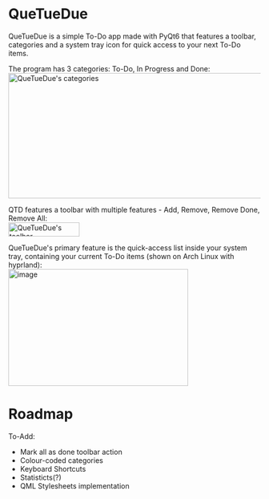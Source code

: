 # QueTueDue
QueTueDue is a simple To-Do app made with PyQt6 that features a toolbar, categories and a system tray icon for quick access to your next To-Do items.

The program has 3 categories: To-Do, In Progress and Done:
<br><img width="1384" height="250" alt="QueTueDue's categories" src="https://github.com/user-attachments/assets/0e92c3a6-3f13-4148-b663-c896b8a99b17" />

QTD features a toolbar with multiple features - Add, Remove, Remove Done, Remove All:
<br><img width="142" height="28" alt="QueTueDue's toolbar" src="https://github.com/user-attachments/assets/c733aa4d-8b53-4294-b568-26af717b2662" />

QueTueDue's primary feature is the quick-access list inside your system tray, containing your current To-Do items (shown on Arch Linux with hyprland):
<br><img width="359" height="233" alt="image" src="https://github.com/user-attachments/assets/3336621e-0382-438e-b0bd-3668ca2ba0eb" />

# Roadmap

To-Add:
 - Mark all as done toolbar action
 - Colour-coded categories
 - Keyboard Shortcuts
 - Statisticts(?)
 - QML Stylesheets implementation
